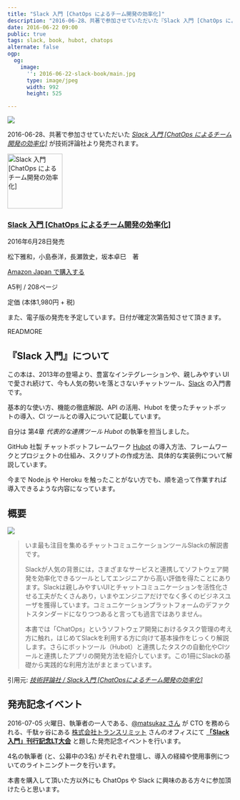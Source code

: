 ```yaml
---
title: "Slack 入門 [ChatOps によるチーム開発の効率化]"
description: "2016-06-28、共著で参加させていただいた『Slack 入門 [ChatOps によるチーム開発の効率化]』 が技術評論社より発売されます。"
date: 2016-06-22 09:00
public: true
tags: slack, book, hubot, chatops
alternate: false
ogp:
  og:
    image:
      '': 2016-06-22-slack-book/main.jpg
      type: image/jpeg
      width: 992
      height: 525

---
```


![](2016-06-22-slack-book/main.jpg)

2016-06-28、共著で参加させていただいた _[Slack 入門 [ChatOps によるチーム開発の効率化]][amazon]_ が技術評論社より発売されます。

<div class="book clearboth">
<div class="book-left">
<img src="/images/slack-book/247x350.jpg" width="123" alt="Slack 入門 [ChatOps によるチーム開発の効率化]">
</div>
<div class="book-right">
<h3><a href="http://bit.ly/slack-book">Slack 入門 [ChatOps によるチーム開発の効率化]</a></h3>
<p>2016年6月28日発売</p>
<p>松下雅和，小島泰洋，長瀬敦史，坂本卓巳　著</p>
<p><a href="http://bit.ly/slack-book">Amazon Japan で購入する</a></p>
<p>A5判 / 208ページ</p>
<p>定価 (本体1,980円 + 税)</p>
</div>
</div>

また、電子版の発売を予定しています。日付が確定次第告知させて頂きます。

READMORE

## 『Slack 入門』について

この本は、2013年の登場より、豊富なインテグレーションや、親しみやすい UI で愛され続けて、今も人気の勢いを落とさないチャットツール、[Slack] の入門書です。　

基本的な使い方、機能の徹底解説、API の活用、Hubot を使ったチャットボットの導入、CI ツールとの導入について記載しています。

自分は 第4章 _代表的な連携ツール Hubot_ の執筆を担当しました。

GitHub 社製 チャットボットフレームワーク [Hubot] の導入方法、フレームワークとプロジェクトの仕組み、スクリプトの作成方法、具体的な実装例について解説しています。

今まで Node.js や Heroku を触ったことがない方でも、順を追って作業すれば導入できるような内容になっています。

## 概要

![](2016-06-22-slack-book/ebisu-yurindo.jpg)

> いま最も注目を集めるチャットコミュニケーションツールSlackの解説書です。
>
> Slackが人気の背景には，さまざまなサービスと連携してソフトウェア開発を効率化できるツールとしてエンジニアから高い評価を得たことにあります。Slackは親しみやすいUIとチャットコミュニケーションを活性化させる工夫がたくさんあり，いまやエンジニアだけでなく多くのビジネスユーザを獲得しています。コミュニケーションプラットフォームのデファクトスタンダードになりつつあると言っても過言ではありません。
>
> 本書では「ChatOps」というソフトウェア開発におけるタスク管理の考え方に触れ，はじめてSlackを利用する方に向けて基本操作をじっくり解説します。さらにボットツール（Hubot）と連携したタスクの自動化やCIツールと連携したアプリの開発方法を紹介しています。この1冊にSlackの基礎から実践的な利用方法がまとまっています。

引用元: _[技術評論社 / Slack入門 [ChatOpsによるチーム開発の効率化]](http://gihyo.jp/book/2016/978-4-7741-8238-4)_

## 発売記念イベント

2016-07-05 火曜日、執筆者の一人である、[@matsukaz さん] が CTO を務められる、千駄ヶ谷にある [株式会社トランスリミット] さんのオフィスにて **[「Slack入門」刊行記念LT大会]** と題した発売記念イベントを行います。

4名の執筆者 (と、公募中の3名) がそれぞれ登壇し、導入の経緯や使用事例についてのライトニングトークを行います。

本書を購入して頂いた方以外にも ChatOps や Slack に興味のある方々に参加頂けたらと思います。

[amazon]: http://bit.ly/slack-book
[Hubot]: https://hubot.github.com/
[Slack]: https://slack.com/
[株式会社トランスリミット]: http://translimit.co.jp
[@matsukaz さん]: http://matsukaz.hatenablog.com
[「Slack入門」刊行記念LT大会]: http://connpass.com/event/34246/
